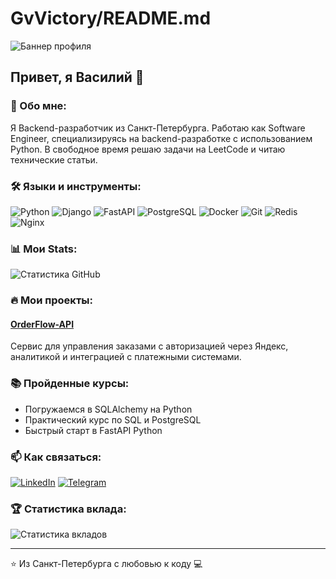 # GvVictory/README.md

![Баннер профиля](https://placeholder.com/banner)

## Привет, я Василий 👋

### 👤 Обо мне:
Я Backend-разработчик из Санкт-Петербурга. Работаю как Software Engineer, специализируясь на backend-разработке с использованием Python. В свободное время решаю задачи на LeetCode и читаю технические статьи.

### 🛠️ Языки и инструменты:
![Python](https://img.shields.io/badge/Python-3776AB?style=for-the-badge&logo=python&logoColor=white)
![Django](https://img.shields.io/badge/Django-092E20?style=for-the-badge&logo=django&logoColor=white)
![FastAPI](https://img.shields.io/badge/FastAPI-009688?style=for-the-badge&logo=fastapi&logoColor=white)
![PostgreSQL](https://img.shields.io/badge/PostgreSQL-336791?style=for-the-badge&logo=postgresql&logoColor=white)
![Docker](https://img.shields.io/badge/Docker-2496ED?style=for-the-badge&logo=docker&logoColor=white)
![Git](https://img.shields.io/badge/Git-F05032?style=for-the-badge&logo=git&logoColor=white)
![Redis](https://img.shields.io/badge/Redis-DC382D?style=for-the-badge&logo=redis&logoColor=white)
![Nginx](https://img.shields.io/badge/Nginx-269539?style=for-the-badge&logo=nginx&logoColor=white)

### 📊 Мои Stats:
![Статистика GitHub](https://github-readme-stats.vercel.app/api?username=yourusername&show_icons=true&theme=radical)

### 🔥 Мои проекты:
#### [OrderFlow-API](https://github.com/EVA666999/OrderFlow-API)
Сервис для управления заказами с авторизацией через Яндекс, аналитикой и интеграцией с платежными системами.

### 📚 Пройденные курсы:
- Погружаемся в SQLAlchemy на Python
- Практический курс по SQL и PostgreSQL
- Быстрый старт в FastAPI Python

### 📫 Как связаться:
[![LinkedIn](https://img.shields.io/badge/LinkedIn-0077B5?style=for-the-badge&logo=linkedin&logoColor=white)](https://www.linkedin.com/in/kretsu-vasile)
[![Telegram](https://img.shields.io/badge/Telegram-2CA5E0?style=for-the-badge&logo=telegram&logoColor=white)](https://t.me/@Vasilexretsu)

### 🏆 Статистика вклада:
![Статистика вкладов](https://github-profile-trophy.vercel.app/?username=yourusername&theme=radical)

---
⭐️ Из Санкт-Петербурга с любовью к коду 💻
